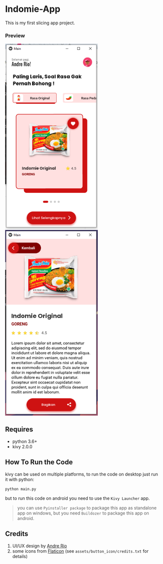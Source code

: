 # Indomie-App
This is my first slicing app project.
### Preview
<img src="/preview/image.PNG" alt="drawing" width="300"/> <img src="/preview/image2.PNG" alt="drawing" width="300"/>
## Requires
- python 3.6+
- kivy 2.0.0
## How To Run the Code
kivy can be used on multiple platforms, to run the code on desktop just run it with python:
``` 
python main.py
```
but to run this code on android you need to use the `Kivy Launcher` app.
>you can use `Pyinstaller package` to package this app as standalone app on windows, but you need `Buildozer` to package this app on android.
## Credits
1. UI/UX design by [Andre Rio](https://github.com/andregans)
2. some icons from [Flaticon](https://www.flaticon.com/) (see `assets/button_icon/credits.txt` for details)


